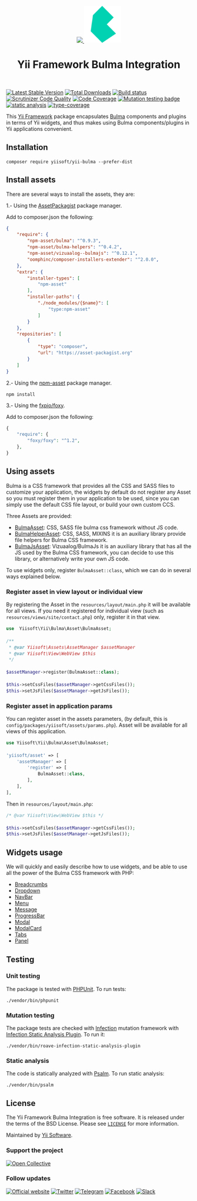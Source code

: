 <p align="center">
    <a href="https://github.com/yiisoft" target="_blank">
        <img src="https://yiisoft.github.io/docs/images/yii_logo.svg" height="100px">
    </a>
    <a href="https://bulma.io/" target="_blank" rel="external">
        <img src="docs/images/bulma-logo.png" height="100px">
    </a>
    <h1 align="center">Yii Framework Bulma Integration</h1>
    <br>
</p>

[![Latest Stable Version](https://poser.pugx.org/yiisoft/yii-bulma/v/stable.png)](https://packagist.org/packages/yiisoft/yii-bulma)
[![Total Downloads](https://poser.pugx.org/yiisoft/yii-bulma/downloads.png)](https://packagist.org/packages/yiisoft/yii-bulma)
[![Build status](https://github.com/yiisoft/yii-bulma/workflows/build/badge.svg)](https://github.com/yiisoft/yii-bulma/actions?query=workflow%3Abuild)
[![Scrutinizer Code Quality](https://scrutinizer-ci.com/g/yiisoft/yii-bulma/badges/quality-score.png?b=master)](https://scrutinizer-ci.com/g/yiisoft/yii-bulma/?branch=master)
[![Code Coverage](https://scrutinizer-ci.com/g/yiisoft/yii-bulma/badges/coverage.png?b=master)](https://scrutinizer-ci.com/g/yiisoft/yii-bulma/?branch=master)
[![Mutation testing badge](https://img.shields.io/endpoint?style=flat&url=https%3A%2F%2Fbadge-api.stryker-mutator.io%2Fgithub.com%2Fyiisoft%2Fyii-bulma%2Fmaster)](https://dashboard.stryker-mutator.io/reports/github.com/yiisoft/yii-bulma/master)
[![static analysis](https://github.com/yiisoft/yii-bulma/workflows/static%20analysis/badge.svg)](https://github.com/yiisoft/yii-bulma/actions?query=workflow%3A%22static+analysis%22)
[![type-coverage](https://shepherd.dev/github/yiisoft/yii-bulma/coverage.svg)](https://shepherd.dev/github/yiisoft/yii-bulma)

This [Yii Framework](https://www.yiiframework.com/) package encapsulates [Bulma](https://bulma.io) components
and plugins in terms of Yii widgets, and thus makes using Bulma components/plugins in Yii applications convenient.

## Installation

```shell
composer require yiisoft/yii-bulma --prefer-dist
```

## Install assets

There are several ways to install the assets, they are:

1.- Using the [AssetPackagist](https://asset-packagist.org/) package manager.

Add to composer.json the following:

```json
{
    "require": {
        "npm-asset/bulma": "^0.9.3",
        "npm-asset/bulma-helpers": "^0.4.2",
        "npm-asset/vizuaalog--bulmajs": "^0.12.1",
        "oomphinc/composer-installers-extender": "^2.0.0",
    },
    "extra": {
        "installer-types": [
            "npm-asset"
        ],
        "installer-paths": {
            "./node_modules/{$name}": [
                "type:npm-asset"
            ]
        }
    },
    "repositories": [
        {
            "type": "composer",
            "url": "https://asset-packagist.org"
        }
    ]
}
```

2.- Using the [npm-asset](https://www.npmjs.com/) package manager.    

```shell
npm install 
```

3.- Using the [fxpio/foxy](https://github.com/fxpio/foxy).

Add to composer.json the following:

```php
{
    "require": {
        "foxy/foxy": "^1.2",
    },
}
```

## Using assets

Bulma is a CSS framework that provides all the CSS and SASS files to customize your application, the widgets by default
do not register any Asset so you must register them in your application to be used, since you can simply use the
default CSS file layout, or build your own custom CCS.

Three Assets are provided:

- [BulmaAsset](https://bulma.io/): CSS, SASS file bulma css framework without JS code.
- [BulmaHelperAsset](https://github.com/jmaczan/bulma-helpers): CSS, SASS, MIXINS it is an auxiliary library provide
  file helpers for Bulma CSS framework.
- [BulmaJsAsset](https://github.com/jgthms/bulma): Vizuaalog/BulmaJs it is an auxiliary library that has all the JS
  used by the Bulma CSS framework, you can decide to use this library, or alternatively write your own JS code.

To use widgets only, register `BulmaAsset::class`, which we can do in several ways explained below.

### Register asset in view layout or individual view

By registering the Asset in the `resources/layout/main.php` it will be available for all views.
If you need it registered for individual view (such as `resources/views/site/contact.php`) only,
register it in that view.


```php
use  Yiisoft\Yii\Bulma\Asset\BulmaAsset;

/**
 * @var Yiisoft\Assets\AssetManager $assetManager
 * @var Yiisoft\View\WebView $this
 */

$assetManager->register(BulmaAsset::class);

$this->setCssFiles($assetManager->getCssFiles());
$this->setJsFiles($assetManager->getJsFiles());
```

### Register asset in application params

You can register asset in the assets parameters, (by default, this is `config/packages/yiisoft/assets/params.php`).
Asset will be available for all views of this application.

```php
use Yiisoft\Yii\Bulma\Asset\BulmaAsset;

'yiisoft/asset' => [
    'assetManager' => [
        'register' => [
            BulmaAsset::class,
        ],
    ],
],
```

Then in `resources/layout/main.php`:

```php
/* @var Yiisoft\View\WebView $this */

$this->setCssFiles($assetManager->getCssFiles());
$this->setJsFiles($assetManager->getJsFiles());
```

## Widgets usage

We will quickly and easily describe how to use widgets, and be able to use all the power of
the Bulma CSS framework with PHP:

- [Breadcrumbs](docs/breadcrumbs.md)
- [Dropdown](docs/dropdown.md)
- [NavBar](docs/navbar.md)
- [Menu](docs/menu.md)
- [Message](docs/message.md)
- [ProgressBar](docs/progressbar.md)
- [Modal](docs/modal.md)
- [ModalCard](docs/modalcard.md)
- [Tabs](docs/tabs.md)
- [Panel](docs/panel.md)

## Testing

### Unit testing

The package is tested with [PHPUnit](https://phpunit.de/). To run tests:

```shell
./vendor/bin/phpunit
```

### Mutation testing

The package tests are checked with [Infection](https://infection.github.io/) mutation framework with
[Infection Static Analysis Plugin](https://github.com/Roave/infection-static-analysis-plugin). To run it:

```shell
./vendor/bin/roave-infection-static-analysis-plugin
```

### Static analysis

The code is statically analyzed with [Psalm](https://psalm.dev/). To run static analysis:

```shell
./vendor/bin/psalm
```

## License

The Yii Framework Bulma Integration is free software. It is released under the terms of the BSD License.
Please see [`LICENSE`](./LICENSE.md) for more information.

Maintained by [Yii Software](https://www.yiiframework.com/).

### Support the project

[![Open Collective](https://img.shields.io/badge/Open%20Collective-sponsor-7eadf1?logo=open%20collective&logoColor=7eadf1&labelColor=555555)](https://opencollective.com/yiisoft)

### Follow updates

[![Official website](https://img.shields.io/badge/Powered_by-Yii_Framework-green.svg?style=flat)](https://www.yiiframework.com/)
[![Twitter](https://img.shields.io/badge/twitter-follow-1DA1F2?logo=twitter&logoColor=1DA1F2&labelColor=555555?style=flat)](https://twitter.com/yiiframework)
[![Telegram](https://img.shields.io/badge/telegram-join-1DA1F2?style=flat&logo=telegram)](https://t.me/yii3en)
[![Facebook](https://img.shields.io/badge/facebook-join-1DA1F2?style=flat&logo=facebook&logoColor=ffffff)](https://www.facebook.com/groups/yiitalk)
[![Slack](https://img.shields.io/badge/slack-join-1DA1F2?style=flat&logo=slack)](https://yiiframework.com/go/slack)
